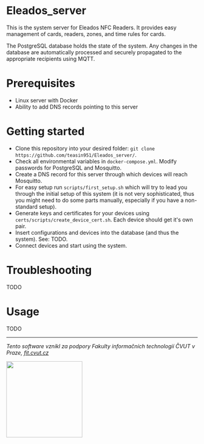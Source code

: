 # Eleados_server
This is the system server for Eleados NFC Readers. It provides easy management of cards, readers, zones, and time rules for cards. 

The PostgreSQL database holds the state of the system. Any changes in the database are automatically processed and securely propagated to the appropriate recipients using MQTT. 


# Prerequisites
- Linux server with Docker
- Ability to add DNS records pointing to this server
  

# Getting started

 - Clone this repository into your desired folder: `git clone https://github.com/teasin951/Eleados_server/`.
 - Check all environmental variables in `docker-compose.yml`. Modify passwords for PostgreSQL and Mosquitto.
 - Create a DNS record for this server through which devices will reach Mosquitto. 
 - For easy setup run `scripts/first_setup.sh` which will try to lead you through the initial setup of this system (it is not very sophisticated, thus you might need to do some parts manually, especially if you have a non-standard setup).
 - Generate keys and certificates for your devices using `certs/scripts/create_device_cert.sh`. Each device should get it's own pair.
 - Insert configurations and devices into the database (and thus the system). See: TODO.
 - Connect devices and start using the system.


# Troubleshooting
TODO


# Usage
TODO




---

_Tento software vznikl za podpory Fakulty informačních technologií ČVUT v Praze, [fit.cvut.cz](https://fit.cvut.cz/)_

<img src="https://fit.cvut.cz/static/images/fit-cvut-logo-cs.svg" width="200" />
